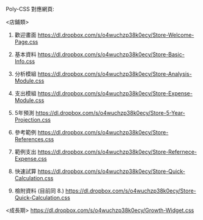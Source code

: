 Poly-CSS 對應網頁:

<店鋪類>

1. 歡迎畫面
https://dl.dropbox.com/s/o4wuchzp38k0ecy/Store-Welcome-Page.css

2. 基本資料
https://dl.dropbox.com/s/o4wuchzp38k0ecy/Store-Basic-Info.css

3. 分析模組
https://dl.dropbox.com/s/o4wuchzp38k0ecy/Store-Analysis-Module.css

4. 支出模組
https://dl.dropbox.com/s/o4wuchzp38k0ecy/Store-Expense-Module.css

5. 5年預測
https://dl.dropbox.com/s/o4wuchzp38k0ecy/Store-5-Year-Projection.css

6. 參考範例
https://dl.dropbox.com/s/o4wuchzp38k0ecy/Store-References.css

7. 範例支出
https://dl.dropbox.com/s/o4wuchzp38k0ecy/Store-Refernece-Expense.css

8. 快速試算
https://dl.dropbox.com/s/o4wuchzp38k0ecy/Store-Quick-Calculation.css

9. 檢附資料 (目前同 8.)
https://dl.dropbox.com/s/o4wuchzp38k0ecy/Store-Quick-Calculation.css

<成長期>
https://dl.dropbox.com/s/o4wuchzp38k0ecy/Growth-Widget.css